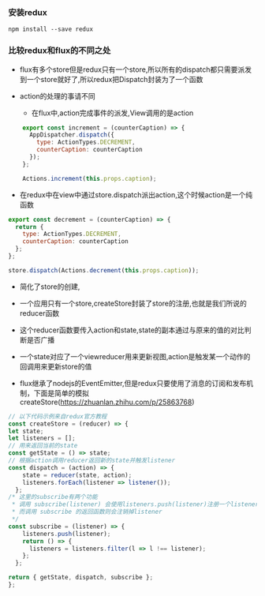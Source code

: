### 安装redux
	npm install --save redux

### 比较redux和flux的不同之处

+ flux有多个store但是redux只有一个store,所以所有的dispatch都只需要派发到一个store就好了,所以redux把Dispatch封装为了一个函数

+ action的处理的事请不同
	+ 在flux中,action完成事件的派发,View调用的是action
```javascript
	export const increment = (counterCaption) => {
	  AppDispatcher.dispatch({
	    type: ActionTypes.DECREMENT,
	    counterCaption: counterCaption
	  });
	};

	Actions.increment(this.props.caption);
```

+ 在redux中在view中通过store.dispatch派出action,这个时候action是一个纯函数 
			
```javascript
export const decrement = (counterCaption) => {
  return {
    type: ActionTypes.DECREMENT,
    counterCaption: counterCaption
  };
};

store.dispatch(Actions.decrement(this.props.caption));
```
+ 简化了store的创建,

 + 一个应用只有一个store,createStore封装了store的注册,也就是我们所说的reducer函数
 + 这个reducer函数要传入action和state,state的副本通过与原来的值的对比判断是否广播
 + 一个state对应了一个viewreducer用来更新视图,action是触发某一个动作的回调用来更新store的值
 
+ flux继承了nodejs的EventEmitter,但是redux只要使用了消息的订阅和发布机制，下面是简单的模拟createStore(https://zhuanlan.zhihu.com/p/25863768)
```javascript
// 以下代码示例来自redux官方教程
const createStore = (reducer) => {
let state;
let listeners = [];
// 用来返回当前的state
const getState = () => state;
// 根据action调用reducer返回新的state并触发listener
const dispatch = (action) => {
    state = reducer(state, action);
    listeners.forEach(listener => listener());
  };
/* 这里的subscribe有两个功能
 * 调用 subscribe(listener) 会使用listeners.push(listener)注册一个listener
 * 而调用 subscribe 的返回函数则会注销掉listener
 */
const subscribe = (listener) => {
    listeners.push(listener);
    return () => {
      listeners = listeners.filter(l => l !== listener);
    };
  };

return { getState, dispatch, subscribe };
};	 
```			 	

